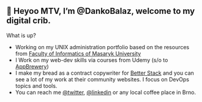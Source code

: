 ## 👋 Heyoo MTV, I’m @DankoBalaz, welcome to my digital crib.
What is up?
- Working on my UNIX administration portfolio based on the resources from [Faculty of Informatics of Masaryk University](https://fi.muni.cz)
- I Work on my web-dev skills via courses from Udemy (s/o to [AppBrewery](https://www.appbrewery.com/))
- I make my bread as a contract copywriter for [Better Stack](https://betterstack.com) and you can see a lot of my work at their community websites. I focus on DevOps topics and tools.
- You can reach me [@twitter](https://twitter.com/dankobalaz), [@linkedin](https://www.linkedin.com/in/daniel-bal%C3%A1%C5%BE-73bb58172/) or any local coffee place in Brno.

<!---
DankoBalaz/DankoBalaz is a ✨ special ✨ repository because its `README.md` (this file) appears on your GitHub profile.
You can click the Preview link to take a look at your changes.
--->
